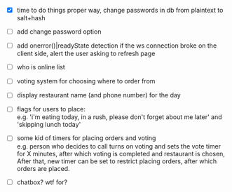 - [x] time to do things proper way, change passwords in db from plaintext to salt+hash
- [ ] add change password option
- [ ] add onerror()|readyState detection if the ws connection broke on the client side, alert the user asking to refresh page
- [ ] who is online list
- [ ] voting system for choosing where to order from
- [ ] display restaurant name (and phone number) for the day
- [ ] flags for users to place:  
    e.g. 'i'm eating today, in a rush, please don't forget about me later' and 'skipping lunch today'
- [ ] some kid of timers for placing orders and voting  
   e.g. person who decides to call turns on voting and sets the vote timer for X minutes, after which voting is completed and restaurant is chosen,  
   After that, new timer can be set to restrict placing orders, after which orders are placed.
- [ ] chatbox? wtf for?

